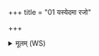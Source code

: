 +++
title = "01 यस्येदमा रजो"

+++
<details><summary>मूलम् (WS)</summary>

यस्येदमा रजो युजस्तुजे जनं वनं स्वः ।  
इन्द्रस्य नाधृषे शवः ॥ १ ॥
</details>